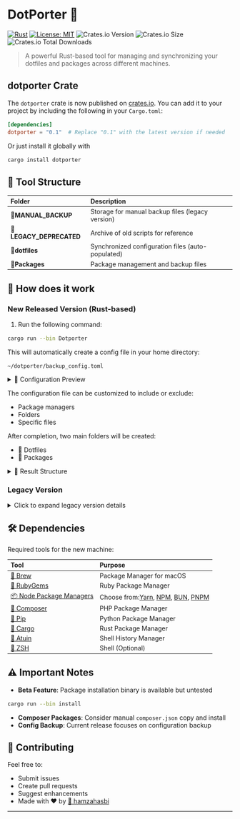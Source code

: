 # DotPorter 🔄

[![Rust](https://img.shields.io/badge/Built%20with-Rust-orange)](https://www.rust-lang.org/)
[![License: MIT](https://img.shields.io/badge/License-MIT-yellow.svg)](https://opensource.org/licenses/MIT)
![Crates.io Version](https://img.shields.io/crates/v/dotporter)
![Crates.io Size](https://img.shields.io/crates/size/dotporter)
![Crates.io Total Downloads](https://img.shields.io/crates/d/dotporter)

> A powerful Rust-based tool for managing and synchronizing your dotfiles and packages across different machines.

## dotporter Crate

The `dotporter` crate is now published on [crates.io](https://crates.io/crates/dotporter). You can add it to your project by including the following in your `Cargo.toml`:

```toml
[dependencies]
dotporter = "0.1"  # Replace "0.1" with the latest version if needed
```
Or just install it globally with
```bash
cargo install dotporter
```
## 📁 Tool Structure


| Folder                  | Description                                       |
| :------------------------ | :-------------------------------------------------- |
| 📂**MANUAL_BACKUP**     | Storage for manual backup files (legacy version)  |
| 📂**LEGACY_DEPRECATED** | Archive of old scripts for reference              |
| 📂**dotfiles**          | Synchronized configuration files (auto-populated) |
| 📂**Packages**          | Package management and backup files               |

## 🚀 How does it work

### New Released Version (Rust-based)

1. Run the following command:

```bash
cargo run --bin Dotporter
```

This will automatically create a config file in your home directory:

```
~/dotporter/backup_config.toml
```

<details>
<summary>📸 Configuration Preview</summary>

![Config Preview](./screenshots/config.png "backup_config.toml")

</details>

The configuration file can be customized to include or exclude:

- Package managers
- Folders
- Specific files

After completion, two main folders will be created:

- 📁 Dotfiles
- 📁 Packages

<details>
<summary>📸 Result Structure</summary>

![Dotfiles Structure](./screenshots/dotfiles.png "dotfiles")
![Packages Structure](./screenshots/packages.png "packages")

</details>

### Legacy Version

<details>
<summary>Click to expand legacy version details</summary>

The root directory contains backup references for:

- **🐚 Shell Settings**: Themes and plugins for [Oh My Zsh](https://ohmyz.sh/)
- **📄 .zshrc**: [Zsh](https://github.com/ohmyzsh/ohmyzsh/wiki/Installing-ZSH) configuration
- **🎨 personal-zsh-theme**: Custom theme inspired by [daivasmara](https://github.com/Daivasmara/daivasmara.zsh-theme)
- **⚙️ settings.zip**: PHPStorm configuration

#### Scripts Usage

1. Backup your packages:

```bash
chmod a+x ./scripts/backup-packages.sh
./backup-packages.sh
```

2. Restore on new machine:

```bash
chmod a+x ./scripts/packages/brew-bulk-install.sh
chmod a+x ./scripts/packages/packages-reinstall.sh
./brew-bulk-install.sh
./packages-reinstall.sh
```

</details>

## 🛠 Dependencies

Required tools for the new machine:


| Tool                                                             | Purpose                                                                                                                   |
| :----------------------------------------------------------------- | :-------------------------------------------------------------------------------------------------------------------------- |
| [🍺 Brew](https://brew.sh/)                                      | Package Manager for macOS                                                                                                 |
| [💎 RubyGems](https://rubygems.org/)                             | Ruby Package Manager                                                                                                      |
| [📦 Node Package Managers](https://yarnpkg.com/)                 | Choose from:[Yarn](https://yarnpkg.com/), [NPM](https://www.npmjs.com/), [BUN](https://bun.sh/), [PNPM](https://pnpm.io/) |
| [🎼 Composer](https://getcomposer.org/)                          | PHP Package Manager                                                                                                       |
| [🐍 Pip](https://pypi.org/project/pip/)                          | Python Package Manager                                                                                                    |
| [🦀 Cargo](https://crates.io/)                                   | Rust Package Manager                                                                                                      |
| [📜 Atuin](https://github.com/atuinsh/atuin)                     | Shell History Manager                                                                                                     |
| [🐚 ZSH](https://github.com/ohmyzsh/ohmyzsh/wiki/Installing-ZSH) | Shell (Optional)                                                                                                          |

## ⚠️ Important Notes

- **Beta Feature**: Package installation binary is available but untested

```bash
cargo run --bin install
```

- **Composer Packages**: Consider manual `composer.json` copy and install
- **Config Backup**: Current release focuses on configuration backup

## 🤝 Contributing

Feel free to:

- Submit issues
- Create pull requests
- Suggest enhancements
- Made with ❤️ by [📧 hamzahasbi](mailto:hamza.hasbi@gmail.com)

---
